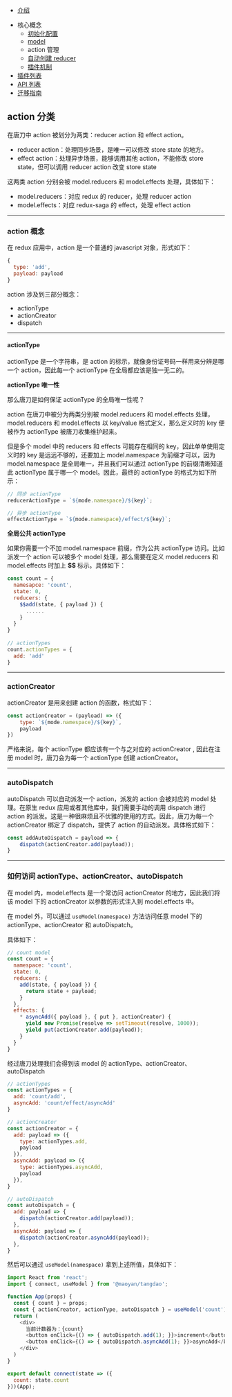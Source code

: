 * [介绍](https://maoyantech.github.io/tangdao/introduction)
- 核心概念
  - [初始化配置](https://maoyantech.github.io/tangdao/core-concepts/initialization-options)
  - [model](https://maoyantech.github.io/tangdao/core-concepts/model)
  - action 管理
  - [自动创建 reducer](https://maoyantech.github.io/tangdao/core-concepts/update-state)
  - [插件机制](https://maoyantech.github.io/tangdao/core-concepts/create-plugin)
- [插件列表](https://maoyantech.github.io/tangdao/plugins)
- [API 列表](https://maoyantech.github.io/tangdao/api-reference)
- [迁移指南](https://maoyantech.github.io/tangdao/migration-guide)

## action 分类

在唐刀中 action  被划分为两类：reducer action 和 effect action。

- reducer action：处理同步场景，是唯一可以修改 store state 的地方。
- effect action：处理异步场景，能够调用其他 action，不能修改 store state，但可以调用 reducer action 改变 store state

这两类 action 分别会被 model.reducers 和 model.effects 处理，具体如下：

- model.reducers：对应 redux 的 reducer，处理 reducer action
- model.effects：对应 redux-saga 的 effect，处理 effect action

---

### action 概念

在 redux 应用中，action 是一个普通的 javascript 对象，形式如下：

```javascript
{
  type: 'add',
  payload: payload
}
```

action 涉及到三部分概念：

- actionType
- actionCreator
- dispatch

----

#### actionType

actionType 是一个字符串，是 action 的标示，就像身份证号码一样用来分辨是哪一个 action，因此每一个 actionType  在全局都应该是独一无二的。

**actionType 唯一性**

那么唐刀是如何保证 actionType 的全局唯一性呢？

action 在唐刀中被分为两类分别被 model.reducers 和 model.effects 处理，model.reducers 和 model.effects 以 key/value 格式定义，那么定义时的 key 便被作为 actionType 被唐刀收集维护起来。

但是多个 model 中的 reducers 和 effects 可能存在相同的 key，因此单单使用定义时的 key 是远远不够的，还要加上 model.namespace 为前缀才可以，因为 model.namespace 是全局唯一，并且我们可以通过 actionType 的前缀清晰知道此 actionType 属于哪一个 model。因此，最终的 actionType 的格式为如下所示：

```javascript
// 同步 actionType
reducerActionType = `${mode.namespace}/${key}`;

// 异步 actionType
effectActionType = `${mode.namespace}/effect/${key}`;
```

**全局公共 actionType**

如果你需要一个不加 model.namespace 前缀，作为公共 actionType 访问。比如派发一个 action 可以被多个 model 处理，那么需要在定义 model.reducers 和 model.effects 时加上 **$$** 标示。具体如下：

```javascript
const count = {
  namesapce: 'count',
  state: 0,
  reducers: {
    $$add(state, { payload }) {
      ......
    }
  }
}
  
// actionTypes 
count.actionTypes = {
  add: 'add'
}
```

---

### actionCreator

actionCreator 是用来创建 action  的函数，格式如下：

```javascript
const actionCreator = (payload) => ({
	type: `${mode.namespace}/${key}`,
	payload
})
```

严格来说，每个 actionType 都应该有一个与之对应的 actionCreator ,  因此在注册 model 时，唐刀会为每一个 actionType 创建 actionCreator。

---

### autoDispatch

autoDispatch 可以自动派发一个 action，派发的 action 会被对应的 model 处理。在原生 redux 应用或者其他库中，我们需要手动的调用 dispatch 进行 action 的派发。这是一种很麻烦且不优雅的使用的方式。因此，唐刀为每一个 actionCreator 绑定了 dispatch，提供了 action 的自动派发。具体格式如下：

```javascript
const addAutoDispatch = payload => {
	dispatch(actionCreator.add(payload));
}
```

---

### 如何访问 actionType、actionCreator、autoDispatch

在 model 内，model.effects 是一个常访问 actionCreator 的地方，因此我们将该 model 下的 actionCreator 以参数的形式注入到 model.effects 中。

在 model 外，可以通过 ``useModel(namespace)`` 方法访问任意 model 下的 actionType、actionCreator 和 autoDispatch。

具体如下：

```javascript
// count model
const count = {
  namespace: 'count',
  state: 0,
  reducers: {
    add(state, { payload }) {
      return state + payload;
    }
  },
  effects: {
    * asyncAdd({ payload }, { put }, actionCreator) {
      yield new Promise(resolve => setTimeout(resolve, 1000));
      yield put(actionCreator.add(payload));
    }
  }
}
```

经过唐刀处理我们会得到该 model 的 actionType、actionCreator、autoDispatch

```javascript
// actionTypes
const actionTypes = {
  add: 'count/add',
  asyncAdd: 'count/effect/asyncAdd'
}

// actionCreator
const actionCreator = {
  add: payload => ({
    type: actionTypes.add,
    payload
  }),
  asyncAdd: payload => ({
    type: actionTypes.asyncAdd,
    payload
  }),
}

// autoDispatch
const autoDispatch = {
  add: payload => {
    dispatch(actionCreator.add(payload));
  },
  asyncAdd: payload => {
    dispatch(actionCreator.asyncAdd(payload));
  },
}
```

然后可以通过  ``useModel(namespace)`` 拿到上述所值，具体如下：

```javascript
import React from 'react';
import { connect, useModel } from '@maoyan/tangdao';

function App(props) {
  const { count } = props;
  const { actionCreator, actionType, autoDispatch } = useModel('count');
  return (
    <div>
      当前计数器为：{count}
      <button onClick={() => { autoDispatch.add(1); }}>increment</button>
      <button onClick={() => { autoDispatch.asyncAdd(1); }}>asyncAdd</button>
    </div>
  )
}

export default connect(state => ({
  count: state.count
}))(App);

```







